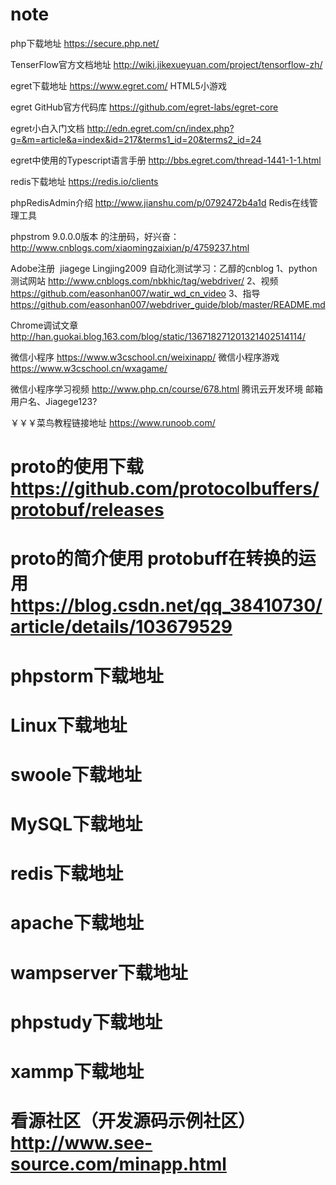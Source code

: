 # note
 php下载地址 https://secure.php.net/
 
 TenserFlow官方文档地址 http://wiki.jikexueyuan.com/project/tensorflow-zh/
 
 egret下载地址 https://www.egret.com/ HTML5小游戏
 
 egret GitHub官方代码库 https://github.com/egret-labs/egret-core
 
 egret小白入门文档 http://edn.egret.com/cn/index.php?g=&m=article&a=index&id=217&terms1_id=20&terms2_id=24
 
 egret中使用的Typescript语言手册 http://bbs.egret.com/thread-1441-1-1.html
 
 redis下载地址 https://redis.io/clients
 
 phpRedisAdmin介绍 http://www.jianshu.com/p/0792472b4a1d  Redis在线管理工具
 
 phpstrom 9.0.0.0版本 的注册码，好兴奋：http://www.cnblogs.com/xiaomingzaixian/p/4759237.html
 
 Adobe注册  jiagege Lingjing2009
 自动化测试学习：乙醇的cnblog 1、python测试网站 http://www.cnblogs.com/nbkhic/tag/webdriver/ 
 2、视频 https://github.com/easonhan007/watir_wd_cn_video 
 3、指导 https://github.com/easonhan007/webdriver_guide/blob/master/README.md 
 
 Chrome调试文章  http://han.guokai.blog.163.com/blog/static/136718271201321402514114/
 
 微信小程序 https://www.w3cschool.cn/weixinapp/
 微信小程序游戏 https://www.w3cschool.cn/wxagame/
 
 微信小程序学习视频 http://www.php.cn/course/678.html
 腾讯云开发环境 邮箱用户名、Jiagege123?
 
 ￥￥￥菜鸟教程链接地址 https://www.runoob.com/
 # proto的使用下载 https://github.com/protocolbuffers/protobuf/releases
 # proto的简介使用 protobuff在转换的运用 https://blog.csdn.net/qq_38410730/article/details/103679529
 
# phpstorm下载地址 
# Linux下载地址 
# swoole下载地址
# MySQL下载地址
# redis下载地址
# apache下载地址
# wampserver下载地址
# phpstudy下载地址
# xammp下载地址
# 看源社区（开发源码示例社区） http://www.see-source.com/minapp.html
